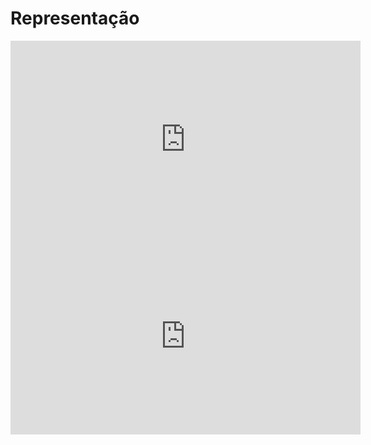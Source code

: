 # Representação

<iframe width="560" height="315" src="https://www.youtube.com/embed/HYzzC0Pd4rU?si=28zNOKRTihfqhg80" title="YouTube video player" frameborder="0" allow="accelerometer; autoplay; clipboard-write; encrypted-media; gyroscope; picture-in-picture; web-share" referrerpolicy="strict-origin-when-cross-origin" allowfullscreen></iframe>


<iframe width="560" height="315" src="https://www.youtube.com/embed/rZojjdJqh08?si=7DC-ZBGi64dNHjd8" title="YouTube video player" frameborder="0" allow="accelerometer; autoplay; clipboard-write; encrypted-media; gyroscope; picture-in-picture; web-share" referrerpolicy="strict-origin-when-cross-origin" allowfullscreen></iframe>